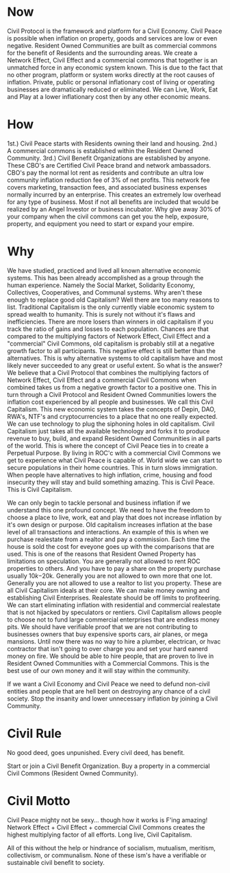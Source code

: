 # Now
Civil Protocol is the framework and platform for a Civil Economy.  Civil Peace is possible when inflation on property, goods and services are low or even negative.  Resident Owned Communities are built as commercial commons for the benefit of Residents and the surrounding areas.  We create a Network Effect, Civil Effect and a commercial commons that together is an unmatched force in any economic system known.  This is due to the fact that no other program, platform or system works directly at the root causes of inflation.   Private, public or personal inflationary cost of living or operating businesses are dramatically reduced or eliminated.  We can Live, Work, Eat and Play at a lower inflationary cost then by any other economic means.  
# How
1st.) Civil Peace starts with Residents owning their land and housing.
2nd.) A commercial commons is established within the Resident Owned Community.
3rd.) Civil Benefit Organizations are established by anyone.  These CBO's are Certified Civil Peace brand and network ambassadors.  CBO's pay the normal lot rent as residents and contribute an ultra low community inflation reduction fee of 3% of net profits.  This network fee covers marketing, transaction fees, and associated business expenses normally incurred by an enterprise.  This creates an extremely low overhead for any type of business.  Most if not all benefits are included that would be realized by an Angel Investor or business incubator.  Why give away 30% of your company when the civil commons can get you the help, exposure, property, and equipment you need to start or expand your empire.  

# Why
We have studied, practiced and lived all known alternative economic systems.  This has been already accomplished as a group through the human experience.  Namely the Social Market, Solidarity Economy, Collectives, Cooperatives, and Communal systems.  Why aren't these enough to replace good old Capitalism?  Well there are too many reasons to list.  Traditional Capitalism is the only currently viable economic system to spread wealth to humanity. This is surely not without it's flaws and inefficiencies.  There are more losers than winners in old capitalism if you track the ratio of gains and losses to each population.  Chances are that compared to the multiplying factors of Network Effect, Civil Effect and a "commercial" Civil Commons, old capitalism is probably still at a negative growth factor to all participants.  This negative effect is still better than the alternatives.  This is why alternative systems to old capitalism have and most likely never succeeded to any great or useful extent.  So what is the answer?  We believe that a Civil Protocol that combines the multiplying factors of Network Effect, Civil Effect and a commercial Civil Commons when combined takes us from a negative growth factor to a positive one.  This in turn through a Civil Protocol and Resident Owned Communities lowers the inflation cost experienced by all people and businesses.  We call this Civil Capitalism.  This new economic system takes the concepts of Depin, DAO, RWA's, NTF's and cryptocurrencies to a place that no one really expected.  We can use technology to plug the siphoning holes in old capitalism.  Civil Capitalism just takes all the available technology and forks it to produce revenue to buy, build, and expand Resident Owned Communities in all parts of the world.  This is where the concept of Civil Peace ties in to create a Perpetual Purpose.  By living in ROC'c with a commercial Civil Commons we get to experience what Civil Peace is capable of.  World wide we can start to secure populations in their home countries.  This in turn slows immigration.  When people have alternatives to high inflation, crime, housing and food insecurity they will stay and build something amazing.  This is Civil Peace.  This is Civil Capitalism.

We can only begin to tackle personal and business inflation if we understand this one profound concept.  We need to have the freedom to choose a place to live, work, eat and play that does not increase inflation by it's own design or purpose.  Old capitalism increases inflation at the base level of all transactions and interactions.  An example of this is when we purchase realestate from a realtor and pay a commission.  Each time the house is sold the cost for eveyone goes up with the comparisons that are used. This is one of the reasons that Resident Owned Property has limitations on speculation.  You are generally not allowed to rent ROC properties to others.  And you have to pay a share on the property purchase usually $10k-$20k.  Generally you are not allowed to own more that one lot.  Generally you are not allowed to use a realtor to list you property.  These are all Civil Capitalism ideals at their core.  We can make money owning and establishing Civil Enterprises.  Realestate should be off limits to profiteering. We can start eliminating inflation with residential and commercial realestate that is not hijacked by speculators or rentiers.  Civil Capitalism allows people to choose not to fund large commercial enterprises that are endless money pits.  We should have verifiable proof that we are not contributing to businesses owners that buy expensive sports cars, air planes, or mega mansions.  Until now there was no way to hire a plumber, electrican, or hvac contractor that isn't going to over charge you and set your hard eanerd money on fire.  We should be able to hire people, that are proven to live in Resident Owned Communities with a Commercial Commons.  This is the best use of our own money and it will stay within the community.

If we want a Civil Economy and Civil Peace we need to defund non-civil entities and people that are hell bent on destroying any chance of a civil society.  Stop the insanity and lower unnecessary inflation by joining a Civil Community.

# Civil Rule
No good deed, goes unpunished. Every civil deed, has benefit.

Start or join a Civil Benefit Organization.  Buy a property in a commercial Civil Commons (Resident Owned Community).

# Civil Motto
Civil Peace mighty not be sexy... though how it works is F'ing amazing!
Network Effect + Civil Effect + commercial Civil Commons creates the highest multiplying factor of all efforts.
Long live, Civil Capitalism.

All of this without the help or hindrance of socialism, mutualism, meritism, collectivism, or communalism.  None of these ism's have a verifiable or sustainable civil benefit to society.
